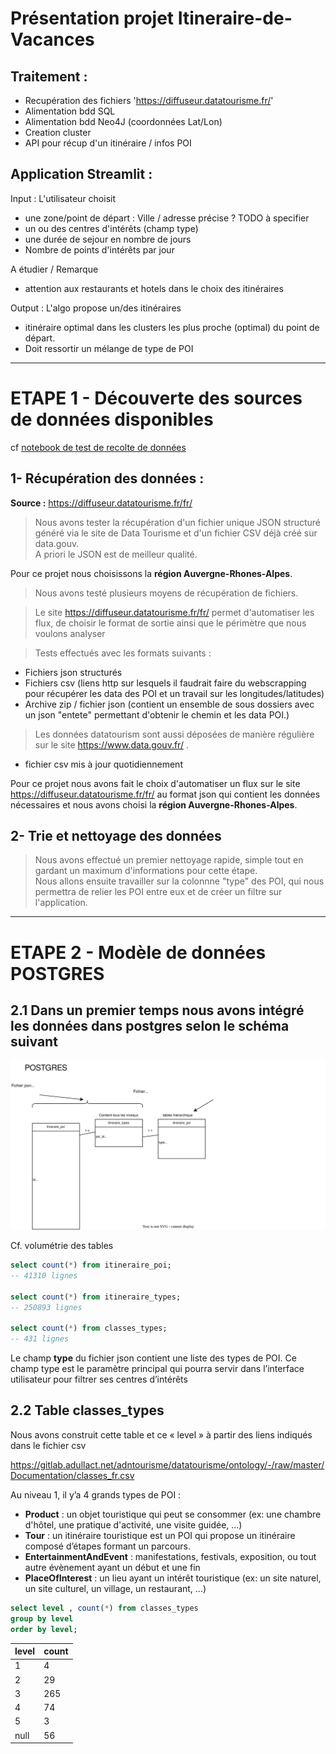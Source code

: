 # Présentation projet Itineraire-de-Vacances

## Traitement :
- Recupération des fichiers 'https://diffuseur.datatourisme.fr/'
- Alimentation bdd SQL 
- Alimentation bdd Neo4J (coordonnées Lat/Lon)
- Creation cluster
- API pour récup d'un itinéraire / infos POI

## Application Streamlit :

Input :
L'utilisateur choisit 
 - une zone/point de départ : Ville / adresse précise ? TODO à specifier 
 - un ou des centres d'intérêts (champ type) 
 - une durée de sejour en nombre de jours
 - Nombre de points d'intérêts par jour

A étudier / Remarque 
- attention aux restaurants et hotels dans le choix des itinéraires

Output : 
L'algo propose un/des itinéraires 
- itinéraire optimal dans les clusters les plus proche (optimal) du point de départ.
- Doit ressortir un mélange de type de POI

---
# ETAPE 1 - Découverte des sources de données disponibles
cf [notebook de test de recolte de données](https://github.com/Slimanee/Itineraire-de-Vacances/blob/bda166ca69411896138194115fc3ca75501ec5dd/datascientest_itineraire_R%C3%A9colte_des_donn%C3%A9es.ipynb)

## 1- Récupération des données : 

**Source :** https://diffuseur.datatourisme.fr/fr/

> Nous avons tester la récupération d'un fichier unique JSON structuré généré via le site de Data Tourisme et d'un fichier CSV déjà créé sur data.gouv. <br>
A priori le JSON est de meilleur qualité. 

Pour ce projet nous choisissons la **région Auvergne-Rhones-Alpes**.
<br>

> Nous avons testé plusieurs moyens de récupération de fichiers.

> Le site https://diffuseur.datatourisme.fr/fr/ permet d'automatiser les flux, de choisir le format de sortie ainsi que le périmètre que nous voulons analyser

> Tests effectués avec les formats suivants :
- Fichiers json structurés
- Fichiers csv (liens http sur lesquels il faudrait faire du webscrapping pour récupérer les data des POI et un travail sur les longitudes/latitudes)
- Archive zip / fichier json (contient un ensemble de sous dossiers avec un json "entete" permettant d'obtenir le chemin et les data POI.)

> Les données datatourism sont aussi déposées de manière régulière sur le site https://www.data.gouv.fr/ . 
- fichier csv mis à jour quotidiennement

Pour ce projet nous avons fait le choix d'automatiser un flux sur le site https://diffuseur.datatourisme.fr/fr/ au format json qui contient les données nécessaires et nous avons choisi la **région Auvergne-Rhones-Alpes**. 
<br> 

## 2- Trie et nettoyage des données

> Nous avons effectué un premier nettoyage rapide, simple tout en gardant un maximum d'informations pour cette étape. <br>
Nous allons ensuite travailler sur la colonnne "type" des POI, qui nous permettra de relier les POI entre eux et de créer un filtre sur l'application. 

---
# ETAPE 2 - Modèle de données POSTGRES

## 2.1 Dans un premier temps nous avons intégré les données dans postgres selon le schéma suivant

![Diagram](https://github.com/Slimanee/Itineraire-de-Vacances/blob/e91044e6546c32e9fcf0c48a0030e5a5e0369eb0/Doc/Mod%C3%A8le%20donn%C3%A9es%20postgres.drawio.svg)

Cf. volumétrie des tables 
```sql
select count(*) from itineraire_poi;
-- 41310 lignes

select count(*) from itineraire_types;
-- 250893 lignes

select count(*) from classes_types;
-- 431 lignes

```

Le champ **type** du fichier json contient une liste des types de POI.
Ce champ type est le paramètre principal qui pourra servir dans l’interface utilisateur pour filtrer ses centres d’intérêts

## 2.2 Table classes_types
Nous avons construit cette table et ce « level » à partir des liens indiqués dans le fichier csv

https://gitlab.adullact.net/adntourisme/datatourisme/ontology/-/raw/master/Documentation/classes_fr.csv

Au niveau  1,  il y’a 4 grands types de POI : 
- **Product** : un objet touristique qui peut se consommer (ex: une chambre d'hôtel, une pratique d'activité, une visite guidée, ...)
- **Tour** : un itinéraire touristique est un POI qui propose un itinéraire composé d’étapes formant un parcours. 
- **EntertainmentAndEvent** : manifestations, festivals, exposition, ou tout autre évènement ayant un début et une fin
- **PlaceOfInterest** : un lieu ayant un intérêt touristique (ex: un site naturel, un site culturel, un village, un restaurant, ...)

```sql
select level , count(*) from classes_types
group by level
order by level;
```
| level | count   |
|-------|---------|
| 1     | 4       |
| 2     | 29      |
| 3     | 265     |
| 4     | 74      |
| 5     | 3       |
| null  | 56      |





